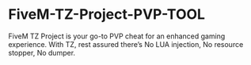 # FiveM-TZ-Project-PVP-TOOL
FiveM TZ Project is your go-to PVP cheat for an enhanced gaming experience. With TZ, rest assured there’s No LUA injection, No resource stopper, No dumper.
